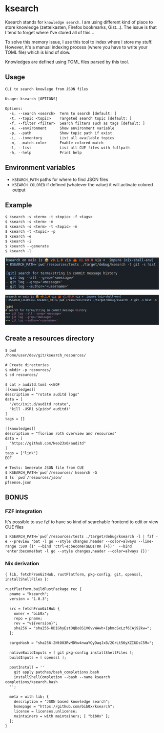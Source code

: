 # ksearch

Ksearch stands for `knowledge search`. I am using different kind of place to store knowledge (zettelkasten, Firefox bookmarks, Gist...). The issue is that I tend to forget where I've stored all of this... 

To solve this memory issue, I use this tool to index where I store my stuff.  
However, it's a manual indexing process (where you have to write your TOML file) which is kind of slow.  

Knowledges are defined using TOML files parsed by this tool.

## Usage

```
CLI to search knowlege from JSON files

Usage: ksearch [OPTIONS]

Options:
  -s, --search <search>  Term to search [default: ]
  -t, --topic <topic>    Targeted search topic [default: ]
  -f, --filter <filter>  Search filters such as tags [default: ]
  -e, --environment      Show environment variable
  -p, --path             Show topic path if exist
  -i, --inventory        List all available topics
  -m, --match-color      Enable colored match
  -l, --list             List all CUE files with fullpath
  -h, --help             Print help
```

## Environment variables

- `KSEARCH_PATH` paths for where to find JSON files
- `KSEARCH_COLORED` if defined (whatever the value) it will activate colored output

## Example

```
$ ksearch -s <term> -t <topic> -f <tags>
$ ksearch -s <term> -m
$ ksearch -s <term> -t <topic> -m
$ ksearch -t <topic> -p
$ ksearch -e
$ ksearch -i
$ ksearch --generate
$ ksearch -l
```

![Search without colored output](./examples/search_without_color.png "Search without color")

![Search with colored output](./examples/search_colored_output.png "Search with color")

## Create a resources directory

```
$ pwd
/home/user/dev/git/ksearch_resources/

# Create directories
$ mkdir -p resources/
$ cd resources/

$ cat > auditd.toml <<EOF
[[knowledges]]
description = "rotate auditd logs"
data = [
  "/etc/init.d/auditd rotate",
  "kill -USR1 $(pidof auditd)"
]
tags = []

[[knowledges]]
description = "florian roth overview and resources"
data = [
  "https://github.com/Neo23x0/auditd"
]
tags = ["link"]
EOF

# Tests: Generate JSON file from CUE
$ KSEARCH_PATH=`pwd`/resources/ ksearch -G
$ ls `pwd`/resources/json/
pfsense.json
```

## BONUS

### FZF integration

It's possible to use fzf to have so kind of searchable frontend to edit or view CUE files

```
$ KSEARCH_PATH=`pwd`/resources/tests ./target/debug/ksearch -l | fzf -e --preview 'bat -l go --style changes,header --color=always --line-range :500 {}' --bind 'ctrl-e:become($EDITOR {+})'  --bind 'enter:become(bat -l go --style changes,header --color=always {})'
```

### Nix derivation


```
{ lib, fetchFromGitHub, rustPlatform, pkg-config, git, openssl, installShellFiles }:

rustPlatform.buildRustPackage rec {
  pname = "ksearch";
  version = "1.0.3";

  src = fetchFromGitHub {
    owner = "bib0x";
    repo = pname;
    rev = "v${version}";
    sha256 = "sha256-UD1GhyEstOQBo8S1V6vvWAwh+IpbmcSxLzf6CAj92kw=";
  };

  cargoHash = "sha256-2NtO83RvMDVw4nwaYQyDaqJxB/2OrLt56yXZIUDsC5M=";

  nativeBuildInputs = [ git pkg-config installShellFiles ];
  buildInputs = [ openssl ];

  postInstall = ''
    git apply patches/bash_completions.bash
    installShellCompletion --bash --name ksearch completions/ksearch.bash
  '';

  meta = with lib; {
    description = "JSON based knowledge search";
    homepage = "https://github.com/bib0x/ksearch";
    license = licenses.unlicense;
    maintainers = with maintainers; [ "bib0x" ];
  };
}
```
